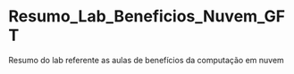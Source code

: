 # Resumo_Lab_Beneficios_Nuvem_GFT
Resumo do lab referente as aulas de benefícios da computação em nuvem
